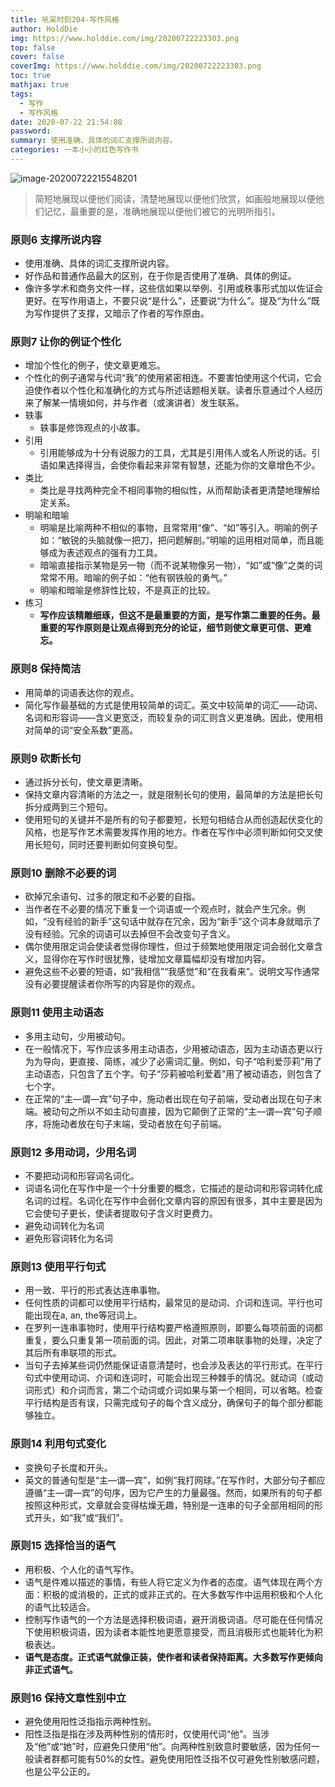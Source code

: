 ```yaml
---
title: 吼呆时刻204-写作风格
author: HoldDie
img: https://www.holddie.com/img/20200722223303.png
top: false
cover: false
coverImg: https://www.holddie.com/img/20200722223303.png
toc: true
mathjax: true
tags:
  - 写作
  - 写作风格
date: 2020-07-22 21:54:08
password:
summary: 使用准确、具体的词汇支撑所说内容。
categories: 一本小小的红色写作书
---
```


![image-20200722215548201](https://www.holddie.com/img/20200722223303.png)

> 简短地展现以便他们阅读，清楚地展现以便他们欣赏，如画般地展现以便他们记忆，最重要的是，准确地展现以便他们被它的光明所指引。



### 原则6 支撑所说内容

- 使用准确、具体的词汇支撑所说内容。
- 好作品和普通作品最大的区别，在于你是否使用了准确、具体的例证。
- 像许多学术和商务文件一样，这些信如果以举例、引用或秩事形式加以佐证会更好。在写作用语上，不要只说“是什么”，还要说“为什么”。提及“为什么”既为写作提供了支撑，又暗示了作者的写作原由。

### 原则7 让你的例证个性化

- 增加个性化的例子，使文章更难忘。
- 个性化的例子通常与代词“我”的使用紧密相连。不要害怕使用这个代词，它会迫使作者以个性化和准确化的方式与所述话题相关联。读者乐意通过个人经历来了解某一情境如何，并与作者（或演讲者）发生联系。
- 轶事
  - 轶事是修饰观点的小故事。
- 引用
  - 引用能够成为十分有说服力的工具，尤其是引用伟人或名人所说的话。引语如果选择得当，会使你看起来非常有智慧，还能为你的文章增色不少。
- 类比
  - 类比是寻找两种完全不相同事物的相似性，从而帮助读者更清楚地理解给定关系。
- 明喻和暗喻
  - 明喻是比喻两种不相似的事物，且常常用“像”、“如”等引入。明喻的例子如：“敏锐的头脑就像一把刀，把问题解剖。”明喻的运用相对简单，而且能够成为表述观点的强有力工具。
  - 暗喻直接指示某物是另一物（而不说某物像另一物），“如”或“像”之类的词常常不用。暗喻的例子如：“他有钢铁般的勇气。”
  - 明喻和暗喻是修辞性比较，不是真正的比较。
- 练习
  - **写作应该精雕细琢，但这不是最重要的方面，是写作第二重要的任务。最重要的写作原则是让观点得到充分的论证，细节则使文章更可信、更难忘。**

### 原则8 保持简洁

- 用简单的词语表达你的观点。
- 简化写作最基础的方式是使用较简单的词汇。英文中较简单的词汇——动词、名词和形容词——含义更宽泛，而较复杂的词汇则含义更准确。因此，使用相对简单的词“安全系数”更高。

### 原则9 砍断长句

- 通过拆分长句，使文章更清晰。
- 保持文章内容清晰的方法之一，就是限制长句的使用，最简单的方法是把长句拆分成两到三个短句。
- 使用短句的关键并不是所有的句子都要短，长短句相结合从而创造起伏变化的风格，也是写作艺术需要发挥作用的地方。作者在写作中必须判断如何交叉使用长短句，同时还要判断如何变换句型。

### 原则10 删除不必要的词

- 砍掉冗余语句、过多的限定和不必要的自指。
- 当作者在不必要的情况下重复一个词语或一个观点时，就会产生冗余。例如，“没有经验的新手”这句话中就存在冗余，因为“新手”这个词本身就暗示了没有经验。冗余的词语可以去掉但不会改变句子含义。
- 偶尔使用限定词会使读者觉得你理性，但过于频繁地使用限定词会弱化文章含义，显得你在写作时很犹豫，徒增加文章篇幅却没有增加内容。
- 避免这些不必要的短语，如“我相信”“我感觉”和“在我看来”。说明文写作通常没有必要提醒读者你所写的内容是你的观点。

### 原则11 使用主动语态

- 多用主动句，少用被动句。
- 在一般情况下，写作应该多用主动语态，少用被动语态，因为主动语态更以行为为导向，更直接、简练，减少了必需词汇量。例如，句子“哈利爱莎莉”用了主动语态，只包含了五个字。句子“莎莉被哈利爱着”用了被动语态，则包含了七个字。
- 在正常的“主—谓—宾”句子中，施动者出现在句子前端，受动者出现在句子末端。被动句之所以不如主动句直接，因为它颠倒了正常的“主—谓—宾”句子顺序，将施动者放在句子末端，受动者放在句子前端。

### 原则12 多用动词，少用名词

- 不要把动词和形容词名词化。
- 词语名词化在写作中是一个十分重要的概念，它描述的是动词和形容词转化成名词的过程。名词化在写作中会弱化文章内容的原因有很多，其中主要是因为它会使句子更长，使读者提取句子含义时更费力。
- 避免动词转化为名词
- 避免形容词转化为名词

### 原则13 使用平行句式

- 用一致、平行的形式表达连串事物。
- 任何性质的词都可以使用平行结构，最常见的是动词、介词和连词。平行也可能出现在a, an, the等冠词上。
- 在罗列一连串事物时，使用平行结构要严格遵照原则，即要么每项前面的词都重复，要么只重复第一项前面的词。因此，对第二项串联事物的处理，决定了其后所有串联项的形式。
- 当句子去掉某些词仍然能保证语意清楚时，也会涉及表达的平行形式。在平行句式中使用动词、介词和连词时，可能会出现三种棘手的情况。就动词（或动词形式）和介词而言，第二个动词或介词如果与第一个相同，可以省略。检查平行结构是否有误，只需完成句子的每个含义成分，确保句子的每个部分都能够独立。

### 原则14 利用句式变化

- 变换句子长度和开头。
- 英文的普通句型是“主—谓—宾”，如例“我打网球。”在写作时，大部分句子都应遵循“主—谓—宾”的句序，因为它产生的力量最强。然而，如果所有的句子都按照这种形式，文章就会变得枯燥无趣，特别是一连串的句子全部用相同的形式开头，如“我”或“我们”。

### 原则15 选择恰当的语气

- 用积极、个人化的语气写作。
- 语气是件难以描述的事情，有些人将它定义为作者的态度。语气体现在两个方面：积极的或消极的，正式的或非正式的。在大多数写作中运用积极和个人化的语气比较适合。
- 控制写作语气的一个方法是选择积极词语，避开消极词语。尽可能在任何情况下使用积极词语，因为读者本能性地更愿意接受，而且消极形式也能转化为积极表达。
- **语气是态度。正式语气就像正装，使作者和读者保持距离。大多数写作更倾向非正式语气。**

### 原则16 保持文章性别中立

- 避免使用阳性泛指指示两种性别。
- 阳性泛指是指在涉及两种性别的情形时，仅使用代词“他”。当涉及“他”或“她”时，应避免只使用“他”。向两种性别致意时要敏感，因为任何一般读者群都可能有50%的女性。避免使用阳性泛指不仅可避免性别敏感问题，也是公平公正的。